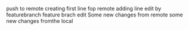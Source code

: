 push to remote
creating first line fop remote adding 
line edit by featurebranch
feature brach edit
Some new changes from remote
some new changes fromthe local 